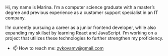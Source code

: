 Hi, my name is Marina. I’m a computer science graduate with a master’s degree and previous experience as a customer support specialist in an IT company.

I’m currently pursuing a career as a junior frontend developer, while also expanding my skillset by learning React and JavaScript. I’m working on a project that utilizes these technologies to further strengthen my proficiency.

- 📫 How to reach me: zykovamv@gmail.com

<!--
**korvenhasta/korvenhasta** is a ✨ _special_ ✨ repository because its `README.md` (this file) appears on your GitHub profile.

Here are some ideas to get you started:

- 🔭 I’m currently working on ...
- 🌱 I’m currently learning ...
- 👯 I’m looking to collaborate on ...
- 🤔 I’m looking for help with ...
- 💬 Ask me about ...
- 📫 How to reach me: ...
- 😄 Pronouns: ...
- ⚡ Fun fact: ...
-->
